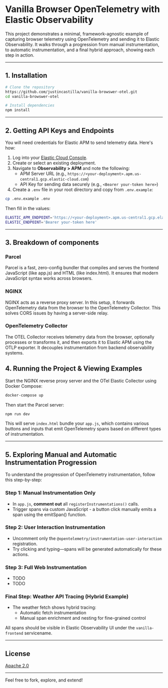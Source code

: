 # Vanilla Browser OpenTelemetry with Elastic Observability

This project demonstrates a minimal, framework-agnostic example of capturing browser telemetry using OpenTelemetry and sending it to Elastic Observability. It walks through a progression from manual instrumentation, to automatic instrumentation, and a final hybrid approach, showing each step in action.

---

## 1. Installation

```bash
# Clone the repository
https://github.com/justincastilla/vanilla-browswer-otel.git
cd vanilla-browswer-otel

# Install dependencies
npm install
```

---

## 2. Getting API Keys and Endpoints

You will need credentials for Elastic APM to send telemetry data. Here's how:

1. Log into your [Elastic Cloud Console](https://cloud.elastic.co/).
2. Create or select an existing deployment.
3. Navigate to **Observability > APM** and note the following:
   - APM Server URL (e.g., `https://<your-deployment>.apm.us-central1.gcp.elastic-cloud.com`)
   - API Key for sending data securely (e.g., `<Bearer your-token here>`)
4. Create a `.env` file in your root directory and copy from `.env.example`:

```bash
cp .env.example .env
```

Then fill in the values:
```bash
ELASTIC_APM_ENDPOINT='https://<your-deployment>.apm.us-central1.gcp.elastic-cloud.com'
ELASTIC_ENDPOINT='Bearer your-token here'
```

---

## 3. Breakdown of components

### Parcel
Parcel is a fast, zero-config bundler that compiles and serves the frontend JavaScript (like app.js) and HTML (like index.html). It ensures that modern JavaScript syntax works across browsers.

### NGINX
NGINX acts as a reverse proxy server. In this setup, it forwards OpenTelemetry data from the browser to the OpenTelemetry Collector. This solves CORS issues by having a server-side relay.

### OpenTelemetry Collector
The OTEL Collector receives telemetry data from the browser, optionally processes or transforms it, and then exports it to Elastic APM using the OTLP exporter. It decouples instrumentation from backend observability systems.


## 4. Running the Project & Viewing Examples

Start the NGINX reverse proxy server and the OTel Elastic Collector using Docker Compose:
```bash
docker-compose up
```

Then start the Parcel server:
```bash
npm run dev
```

This will serve `index.html` bundle your `app.js`, which contains various buttons and inputs that emit OpenTelemetry spans based on different types of instrumentation.

---

## 5. Exploring Manual and Automatic Instrumentation Progression

To understand the progression of OpenTelemetry instrumentation, follow this step-by-step:

### Step 1: **Manual Instrumentation Only**
- In `app.js`, **comment out** all `registerInstrumentations()` calls.
- Trigger spans via custom JavaScript - a button click manually emits a span using the emitSpan() function.

### Step 2: **User Interaction Instrumentation**
- Uncomment only the `@opentelemetry/instrumentation-user-interaction` registration.
- Try clicking and typing—spans will be generated automatically for these actions.

### Step 3: **Full Web Instrumentation**
- TODO
- TODO

### Final Step: **Weather API Tracing (Hybrid Example)**
- The weather fetch shows hybrid tracing:
  - Automatic fetch instrumentation
  - Manual span enrichment and nesting for fine-grained control

All spans should be visible in Elastic Observability UI under the `vanilla-frontend` servicename.

---

## License
[Apache 2.0](LICENSE)

---

Feel free to fork, explore, and extend!

